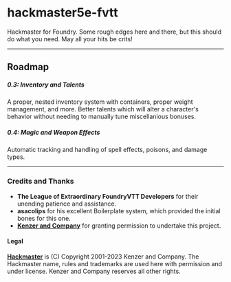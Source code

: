 # hackmaster5e-fvtt

Hackmaster for Foundry. Some rough edges here and there, but this should do what you need. May all your hits be crits!

----
## Roadmap
##### 0.3: Inventory and Talents
A proper, nested inventory system with containers, proper weight management, and more. Better talents which will alter a character's behavior without needing to manually tune miscellanious bonuses.

##### 0.4: Magic and Weapon Effects
Automatic tracking and handling of spell effects, poisons, and damage types.

----
### Credits and Thanks
- **The League of Extraordinary FoundryVTT Developers** for their unending patience and assistance.
- **asacolips** for his excellent Boilerplate system, which provided the initial bones for this one.
- **[Kenzer and Company](https://kenzerco.com/)** for granting permission to undertake this project.

#### Legal
**[Hackmaster](https://kenzerco.com/hackmaster/)** is (C) Copyright 2001-2023 Kenzer and Company.  The Hackmaster name, rules and trademarks are used here with permission and under license.  Kenzer and Company reserves all other rights.
